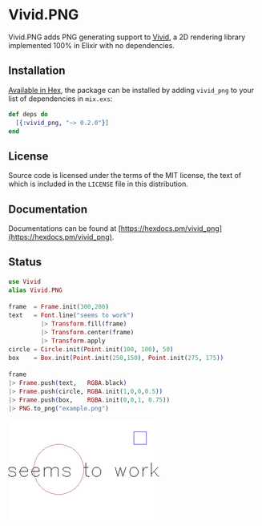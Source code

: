 # Vivid.PNG

Vivid.PNG adds PNG generating support to [Vivid](https://hex.pm/packages/vivid),
a 2D rendering library implemented 100% in Elixir with no dependencies.

## Installation

[Available in Hex](https://hex.pm/packages/vivid_png), the package can be installed
by adding `vivid_png` to your list of dependencies in `mix.exs`:

```elixir
def deps do
  [{:vivid_png, "~> 0.2.0"}]
end
```

## License

Source code is licensed under the terms of the MIT license, the text of which
is included in the `LICENSE` file in this distribution.

## Documentation

Documentations can be found at [https://hexdocs.pm/vivid_png](https://hexdocs.pm/vivid_png).

## Status

```elixir
use Vivid
alias Vivid.PNG

frame  = Frame.init(300,200)
text   = Font.line("seems to work")
         |> Transform.fill(frame)
         |> Transform.center(frame)
         |> Transform.apply
circle = Circle.init(Point.init(100, 100), 50)
box    = Box.init(Point.init(250,150), Point.init(275, 175))

frame
|> Frame.push(text,   RGBA.black)
|> Frame.push(circle, RGBA.init(1,0,0,0.5))
|> Frame.push(box,    RGBA.init(0,0,1, 0.75))
|> PNG.to_png("example.png")
```

![example.png](https://raw.githubusercontent.com/jamesotron/vivid_png.ex/master/example.png)
